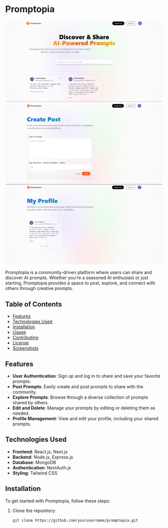 # Promptopia

![Promptopia Logo](./public/readme_pics/homePage.png)
![Promptopia Logo](./public/readme_pics/createPostPage.png)
![Promptopia Logo](./public/readme_pics/profilePage.png)

Promptopia is a community-driven platform where users can share and discover AI prompts. Whether you're a seasoned AI enthusiast or just starting, Promptopia provides a space to post, explore, and connect with others through creative prompts.

## Table of Contents

- [Features](#features)
- [Technologies Used](#technologies-used)
- [Installation](#installation)
- [Usage](#usage)
- [Contributing](#contributing)
- [License](#license)
- [Screenshots](#screenshots)

## Features

- **User Authentication**: Sign up and log in to share and save your favorite prompts.
- **Post Prompts**: Easily create and post prompts to share with the community.
- **Explore Prompts**: Browse through a diverse collection of prompts shared by others.
- **Edit and Delete**: Manage your prompts by editing or deleting them as needed.
- **Profile Management**: View and edit your profile, including your shared prompts.

## Technologies Used

- **Frontend**: React.js, Next.js
- **Backend**: Node.js, Express.js
- **Database**: MongoDB
- **Authentication**: NextAuth.js
- **Styling**: Tailwind CSS

## Installation

To get started with Promptopia, follow these steps:

1. Clone the repository:
   ```bash
   git clone https://github.com/yourusername/promptopia.git
